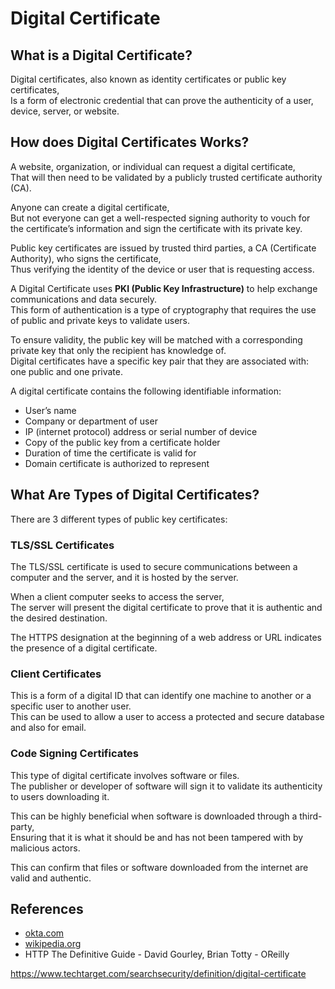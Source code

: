 # Digital Certificate

## What is a Digital Certificate?

<!-- Digital certificates contain information about a user or firm that has been vouched for by a trusted organization. -->

Digital certificates, also known as identity certificates or public key certificates,  
Is a form of electronic credential that can prove the authenticity of a user, device, server, or website.

## How does Digital Certificates Works?

A website, organization, or individual can request a digital certificate,  
That will then need to be validated by a publicly trusted certificate authority (CA).

Anyone can create a digital certificate,  
But not everyone can get a well-respected signing authority to vouch for the certificate’s information and sign the certificate with its private key.

Public key certificates are issued by trusted third parties, a CA (Certificate Authority), who signs the certificate,  
Thus verifying the identity of the device or user that is requesting access.

A Digital Certificate uses **PKI (Public Key Infrastructure)** to help exchange communications and data securely.  
This form of authentication is a type of cryptography that requires the use of public and private keys to validate users.

To ensure validity, the public key will be matched with a corresponding private key that only the recipient has knowledge of.  
Digital certificates have a specific key pair that they are associated with: one public and one private.

A digital certificate contains the following identifiable information:

- User’s name
- Company or department of user
- IP (internet protocol) address or serial number of device
- Copy of the public key from a certificate holder
- Duration of time the certificate is valid for
- Domain certificate is authorized to represent

<!-- ## Why we Need Digital Certificates?

Digital certificates, are like ID cards.
We all carry many forms of identification.
Some IDs, such as passports and drivers’ licenses, are trusted enough to prove one’s identity in many situations.

For example, a U.S. driver’s license is sufficient proof of identity to let you board an airplane to New York.

More trusted forms of identification, such as passports, are signed and stamped by a government on special paper.
They are harder to forge, so they inherently carry a higher level of trust.

Some corporate badges and smart cards include electronics to help strengthen the identity of the carrier.
Some top-secret government organizations even need to match up your fingerprints or retinal capillary patterns with your ID before trusting it! -->

## What Are Types of Digital Certificates?

There are 3 different types of public key certificates:

### TLS/SSL Certificates

The TLS/SSL certificate is used to secure communications between a computer and the server, and it is hosted by the server.

When a client computer seeks to access the server,  
The server will present the digital certificate to prove that it is authentic and the desired destination.

The HTTPS designation at the beginning of a web address or URL indicates the presence of a digital certificate.

### Client Certificates

This is a form of a digital ID that can identify one machine to another or a specific user to another user.  
This can be used to allow a user to access a protected and secure database and also for email.

### Code Signing Certificates

This type of digital certificate involves software or files.  
The publisher or developer of software will sign it to validate its authenticity to users downloading it.

This can be highly beneficial when software is downloaded through a third-party,  
Ensuring that it is what it should be and has not been tampered with by malicious actors.

This can confirm that files or software downloaded from the internet are valid and authentic.

## References

- [okta.com](https://www.okta.com/identity-101/digital-certificate)
- [wikipedia.org](https://en.wikipedia.org/wiki/Public_key_certificate)
- HTTP The Definitive Guide - David Gourley, Brian Totty - OReilly

https://www.techtarget.com/searchsecurity/definition/digital-certificate

